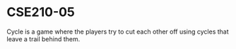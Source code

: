 # CSE210-05
Cycle is a game where the players try to cut each other off using cycles that leave a trail behind them.
